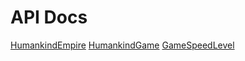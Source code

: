 # API Docs

[HumankindEmpire](/pages/HumankindEmpire.md)
[HumankindGame](/pages/HumankindGame.md)
[GameSpeedLevel](/pages/GameSpeedLevel.md)
